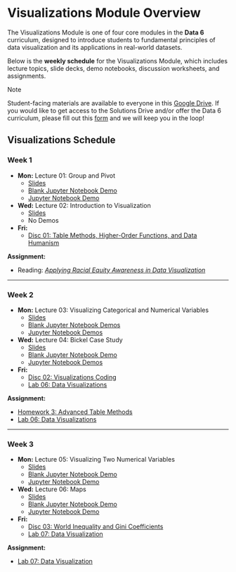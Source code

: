 # Visualizations Module Overview

The Visualizations Module is one of four core modules in the **Data 6** curriculum, designed to introduce students to fundamental principles of data visualization and its applications in real-world datasets.

Below is the **weekly schedule** for the Visualizations Module, which includes lecture topics, slide decks, demo notebooks, discussion worksheets, and assignments.

> [!NOTE]
> Student-facing materials are available to everyone in this [Google Drive](https://drive.google.com/drive/folders/1z2St7YMy1G6eJ2DBfm_Sz0lYzcYGVNhx). If you would like to get access to the Solutions Drive and/or offer the Data 6 curriculum, please fill out this [form](https://docs.google.com/forms/d/e/1FAIpQLSfxzVRNQe-YbpADEl5orccEKlL9F_kr86EhVCo5FTytlTVqrQ/viewform?usp=dialog) and we will keep you in the loop!

## Visualizations Schedule

### Week 1
- **Mon:** Lecture 01: Group and Pivot  
  - [Slides](https://docs.google.com/presentation/d/1O1SzoImjUEqIZW_8bza3bkmEHsdkuVhLF0gnFWxRFK0/edit?usp=sharing)
  - [Blank Jupyter Notebook Demo](./lectures/lec01/lec01-blank.ipynb) 
  - [Jupyter Notebook Demo](./lectures/lec01/lec01.ipynb) 
  <!-- &#8226; [Blank Interactive Notebook](https://jupyter.cal-icor.org/hub/user-redirect/git-pull?repo=https%3A%2F%2Fgithub.com%2Fdubois-ctds%2Fdata6-nwdse-2025&branch=main&urlpath=tree%2Fdata6-nwdse-2025%2Fvisualizations-module%2Flectures%2Flec01%2Flec01-blank.ipynb) -->
  <!-- &#8226; [Interactive Notebook](https://jupyter.cal-icor.org/hub/user-redirect/git-pull?repo=https%3A%2F%2Fgithub.com%2Fdubois-ctds%2Fdata6-nwdse-2025&branch=main&urlpath=tree%2Fdata6-nwdse-2025%2Fvisualizations-module%2Flectures%2Flec01%2Flec01.ipynb) -->
- **Wed:** Lecture 02: Introduction to Visualization  
  - [Slides](https://docs.google.com/presentation/d/1hJ7ztdwBKAj1Ig33JQ0x4vrwxbGzjciigDd5cTNNfZk/edit?usp=sharing)  
  - No Demos 
- **Fri:**  
  - [Disc 01: Table Methods, Higher-Order Functions, and Data Humanism](https://docs.google.com/document/d/1PYPfCj_b_WY1wTWTKhu74WEs3s5vhguvHgWRXAfCQA8/edit?usp=sharing)

**Assignment:**  
- Reading: [*Applying Racial Equity Awareness in Data Visualization*](https://drive.google.com/file/d/1zifLeD-kV8p126YsRyzW8CSe2CVxR89M/view?usp=drive_link)

---

### Week 2
- **Mon:** Lecture 03: Visualizing Categorical and Numerical Variables  
  - [Slides](https://docs.google.com/presentation/d/1ibcDmQ0TqndSy2fzN81ndff2_d9mK7ft6Prc4xjQ5o0/edit?usp=sharing)  
  - [Blank Jupyter Notebook Demos](./lectures/lec03/)
  - [Jupyter Notebook Demos](./lectures/lec03/) 
  <!-- &#8226; [Blank Categorical Interactive Notebook](https://jupyter.cal-icor.org/hub/user-redirect/git-pull?repo=https%3A%2F%2Fgithub.com%2Fdubois-ctds%2Fdata6-nwdse-2025&branch=main&urlpath=tree%2Fdata6-nwdse-2025%2Fvisualizations-module%2Flectures%2Flec03%2Flec03-categorical-blank.ipynb) &#8226; [Blank Numerical Interactive Notebook](https://jupyter.cal-icor.org/hub/user-redirect/git-pull?repo=https%3A%2F%2Fgithub.com%2Fdubois-ctds%2Fdata6-nwdse-2025&branch=main&urlpath=tree%2Fdata6-nwdse-2025%2Fvisualizations-module%2Flectures%2Flec03%2Flec03-numerical-blank.ipynb) -->
  <!-- &#8226; [Categorical Interactive Notebook](https://jupyter.cal-icor.org/hub/user-redirect/git-pull?repo=https%3A%2F%2Fgithub.com%2Fdubois-ctds%2Fdata6-nwdse-2025&branch=main&urlpath=tree%2Fdata6-nwdse-2025%2Fvisualizations-module%2Flectures%2Flec03%2Flec03-categorical.ipynb) &#8226; [Numerical Interactive Notebook](https://jupyter.cal-icor.org/hub/user-redirect/git-pull?repo=https%3A%2F%2Fgithub.com%2Fdubois-ctds%2Fdata6-nwdse-2025&branch=main&urlpath=tree%2Fdata6-nwdse-2025%2Fvisualizations-module%2Flectures%2Flec03%2Flec03-numerical.ipynb) -->
- **Wed:** Lecture 04: Bickel Case Study  
  - [Slides](https://docs.google.com/presentation/d/1H9FQCaaWyy_fJbsWh9_-yYt88W6wAWEwaEoQlc8ffKw/edit?usp=sharing)  
  - [Blank Jupyter Notebook Demo](./lectures/lec04/lec04-blank.ipynb)
  - [Jupyter Notebook Demos](./lectures/lec04/lec04.ipynb) 
  <!-- &#8226; [Blank Interactive Notebook](https://jupyter.cal-icor.org/hub/user-redirect/git-pull?repo=https%3A%2F%2Fgithub.com%2Fdubois-ctds%2Fdata6-nwdse-2025&branch=main&urlpath=tree%2Fdata6-nwdse-2025%2Fvisualizations-module%2Flectures%2Flec04%2Flec04-blank.ipynb) -->
  <!-- &#8226; [Interactive Notebook](https://jupyter.cal-icor.org/hub/user-redirect/git-pull?repo=https%3A%2F%2Fgithub.com%2Fdubois-ctds%2Fdata6-nwdse-2025&branch=main&urlpath=tree%2Fdata6-nwdse-2025%2Fvisualizations-module%2Flectures%2Flec04%2Flec04.ipynb) -->
- **Fri:**  
  - [Disc 02: Visualizations Coding](https://docs.google.com/document/d/1Nykfm1OmJLbChO_mz6rtHrt5JMPl_7fBLGOos9pMcx0/edit?usp=sharing) 
  - [Lab 06: Data Visualizations](./lab/lab06/lab06.ipynb) 
  <!-- &#8226; [Interactive Notebook](https://jupyter.cal-icor.org/hub/user-redirect/git-pull?repo=https%3A%2F%2Fgithub.com%2Fdubois-ctds%2Fdata6-nwdse-2025&branch=main&urlpath=tree%2Fdata6-nwdse-2025%2Fvisualizations-module%2Flab%2Flab06%2Flab06.ipynb) -->


**Assignment:**  
- [Homework 3: Advanced Table Methods](./hw/hw03/hw03.ipynb)
- [Lab 06: Data Visualizations](./lab/lab06/lab06.ipynb)
<!-- &#8226; [Interactive Notebook](https://jupyter.cal-icor.org/hub/user-redirect/git-pull?repo=https%3A%2F%2Fgithub.com%2Fdubois-ctds%2Fdata6-nwdse-2025&branch=main&urlpath=tree%2Fdata6-nwdse-2025%2Fvisualizations-module%2Fhw%2Fhw03%2Fhw03.ipynb) --> 
<!-- &#8226; [Interactive Notebook](https://jupyter.cal-icor.org/hub/user-redirect/git-pull?repo=https%3A%2F%2Fgithub.com%2Fdubois-ctds%2Fdata6-nwdse-2025&branch=main&urlpath=tree%2Fdata6-nwdse-2025%2Fvisualizations-module%2Flab%2Flab06%2Flab06.ipynb) -->

---

### Week 3
- **Mon:** Lecture 05: Visualizing Two Numerical Variables  
  - [Slides](https://docs.google.com/presentation/d/1Vup_sb2g9bKLs92T9ZDHdlk1_oH96t5Q2Uu_SQRm69M/edit?usp=sharing)  
  - [Blank Jupyter Notebook Demo](./lectures/lec05/lec05-blank.ipynb) 
  - [Jupyter Notebook Demo](./lectures/lec05/lec05.ipynb) 
  <!-- &#8226; [Blank Interactive Notebook](https://jupyter.cal-icor.org/hub/user-redirect/git-pull?repo=https%3A%2F%2Fgithub.com%2Fdubois-ctds%2Fdata6-nwdse-2025&branch=main&urlpath=tree%2Fdata6-nwdse-2025%2Fvisualizations-module%2Flectures%2Flec05%2Flec05-blank.ipynb) -->
  <!-- &#8226; [Interactive Notebook](https://jupyter.cal-icor.org/hub/user-redirect/git-pull?repo=https%3A%2F%2Fgithub.com%2Fdubois-ctds%2Fdata6-nwdse-2025&branch=main&urlpath=tree%2Fdata6-nwdse-2025%2Fvisualizations-module%2Flectures%2Flec05%2Flec05.ipynb) -->
- **Wed:** Lecture 06: Maps  
  - [Slides](https://docs.google.com/presentation/d/1zNHEqSpzDUie6q1V2gWvXyKmN0piEKuIy6u9naU1Dqw/edit?usp=sharing)  
  - [Blank Jupyter Notebook Demo](./lectures/lec06/lec06-blank.ipynb)
  - [Jupyter Notebook Demo](./lectures/lec06/lec06.ipynb)
  <!-- &#8226; [Blank Interactive Notebook](https://jupyter.cal-icor.org/hub/user-redirect/git-pull?repo=https%3A%2F%2Fgithub.com%2Fdubois-ctds%2Fdata6-nwdse-2025&branch=main&urlpath=tree%2Fdata6-nwdse-2025%2Fvisualizations-module%2Flectures%2Flec06%2Flec06-blank.ipynb) --> 
  <!-- &#8226; [Interactive Notebook](https://jupyter.cal-icor.org/hub/user-redirect/git-pull?repo=https%3A%2F%2Fgithub.com%2Fdubois-ctds%2Fdata6-nwdse-2025&branch=main&urlpath=tree%2Fdata6-nwdse-2025%2Fvisualizations-module%2Flectures%2Flec06%2Flec06.ipynb) -->
- **Fri:**  
  - [Disc 03: World Inequality and Gini Coefficients](https://docs.google.com/document/d/12LU3IGiyeZ6YXFvkNjWYxJjAoOKQYZTR2QDszseXd1E/edit?usp=sharing)
  - [Lab 07: Data Visualization](./lab/lab07/lab07.ipynb) 
  <!-- &#8226; [Interactive Notebook](https://jupyter.cal-icor.org/hub/user-redirect/git-pull?repo=https%3A%2F%2Fgithub.com%2Fdubois-ctds%2Fdata6-nwdse-2025&branch=main&urlpath=tree%2Fdata6-nwdse-2025%2Fvisualizations-module%2Flab%2Flab07%2Flab07.ipynb) -->


**Assignment:**  
- [Lab 07: Data Visualization](./lab/lab07/lab07.ipynb) 
<!-- &#8226; [Interactive Notebook](https://jupyter.cal-icor.org/hub/user-redirect/git-pull?repo=https%3A%2F%2Fgithub.com%2Fdubois-ctds%2Fdata6-nwdse-2025&branch=main&urlpath=tree%2Fdata6-nwdse-2025%2Fvisualizations-module%2Flab%2Flab07%2Flab07.ipynb) -->
